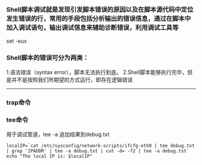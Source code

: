 ### Shell脚本调试就是发现引发脚本错误的原因以及在脚本源代码中定位发生错误的行，常用的手段包括分析输出的错误信息，通过在脚本中加入调试语句，输出调试信息来辅助诊断错误，利用调试工具等
set -eux
### Shell脚本的错误可分为两类：
1.语法错误（syntax error），脚本无法执行到底。
2.Shell脚本能够执行完毕，但是并不是按照我们所期望的方式运行，即存在逻辑错误
*****
### **trap命令**

### **tee命令**
用于调试管道，tee -a 追加结果到debug.txt
```
localIP=`cat /etc/sysconfig/network-scripts/ifcfg-eth0 | tee debug.txt | grep 'IPADDR' | tee -a debug.txt | cut -d= -f2 | tee -a debug.txt`echo "The local IP is: $localIP"
```